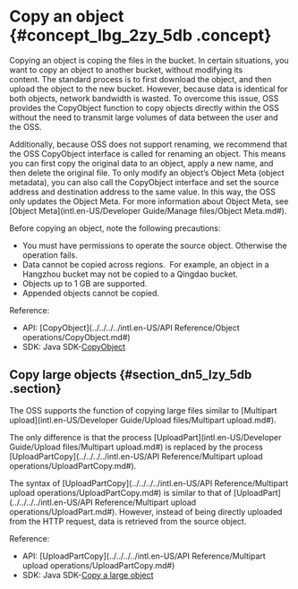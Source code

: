 # Copy an object {#concept_lbg_2zy_5db .concept}

Copying an object is coping the files in the bucket. In certain situations, you want to copy an object to another bucket, without modifying its content. The standard process is to first download the object, and then upload the object to the new bucket. However, because data is identical for both objects, network bandwidth is wasted. To overcome this issue, OSS provides the CopyObject function to copy objects directly within the OSS without the need to transmit large volumes of data between the user and the OSS.

Additionally, because OSS does not support renaming, we recommend that the OSS CopyObject interface is called for renaming an object. This means you can first copy the original data to an object, apply a new name, and then delete the original file. To only modify an object’s Object Meta \(object metadata\), you can also call the CopyObject interface and set the source address and destination address to the same value. In this way, the OSS only updates the Object Meta. For more information about Object Meta, see [Object Meta](intl.en-US/Developer Guide/Manage files/Object Meta.md#).

Before copying an object, note the following precautions:

-   You must have permissions to operate the source object. Otherwise the operation fails.
-   Data cannot be copied across regions.  For example, an object in a Hangzhou bucket may not be copied to a Qingdao bucket.
-   Objects up to 1 GB are supported.
-   Appended objects cannot be copied.

Reference:

-   API: [CopyObject](../../../../intl.en-US/API Reference/Object operations/CopyObject.md#)
-   SDK: Java SDK-[CopyObject](https://www.alibabacloud.com/help/doc-detail/84843.htm)

## Copy large objects {#section_dn5_lzy_5db .section}

The OSS supports the function of copying large files similar to [Multipart upload](intl.en-US/Developer Guide/Upload files/Multipart upload.md#).

The only difference is that the process [UploadPart](intl.en-US/Developer Guide/Upload files/Multipart upload.md#) is replaced by the process [UploadPartCopy](../../../../intl.en-US/API Reference/Multipart upload operations/UploadPartCopy.md#).

The syntax of [UploadPartCopy](../../../../intl.en-US/API Reference/Multipart upload operations/UploadPartCopy.md#) is similar to that of [UploadPart](../../../../intl.en-US/API Reference/Multipart upload operations/UploadPart.md#). However, instead of being directly uploaded from the HTTP request, data is retrieved from the source object.

Reference:

-   API: [UploadPartCopy](../../../../intl.en-US/API Reference/Multipart upload operations/UploadPartCopy.md#)
-   SDK: Java SDK-[Copy a large object](https://www.alibabacloud.com/help/doc-detail/84843.htm)

